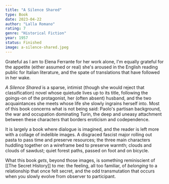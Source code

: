 ```yaml
---
title: "A Silence Shared"
type: Book
date: 2023-04-22
author: "Lalla Romano"
rating: 7
genre: "Historical Fiction"
year: 1957
status: Finished
image: a-silence-shared.jpeg
---
```


Grateful as I am to Elena Ferrante for her work alone, I'm equally grateful for the appetite (either assumed or real)
she's aroused in the English reading public for Italian literature, and the spate of translations that have followed
in her wake.

_A Silence Shared_ is a sparse, intimist (though she would reject that classification) novel whose quietude lives up
to its title, following the goings-on of the protagonist, her (often absent) husband, and the two acquaintances she
meets whose life she slowly ingrains herself into. Most of this book concerns what is not being said: Paolo's partisan
background, the war and occupation dominating Turin, the deep and uneasy attachment between these characters that borders
eroticism and codependence.

It is largely a book where dialogue is imagined, and the reader is left more with a collage of indelible images. A disgraced
fascist major rolling out pasta to pass time and preserve resources; the three main characters huddling together on a wireframe
bed to preserve warmth; clouds and clouds of sawdust; quiet forest paths, passed on foot and on bicycle.

What this book _gets_, beyond those images, is something reminiscient of [[The Secret History]] to me: the feeling,
all too familiar, of _belonging_ to a relationship that once felt secret, and the odd transmutation that occurs when
you slowly evolve from observer to participant.

